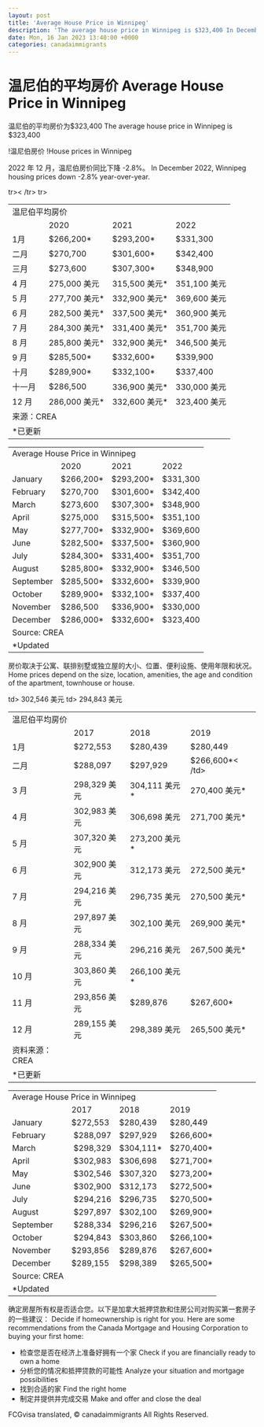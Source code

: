```yaml
---
layout: post
title: 'Average House Price in Winnipeg'
description: 'The average house price in Winnipeg is $323,400 In December 2022, Winnipeg housing prices down -2.8% year-over-year. Average House Price...'
date: Mon, 16 Jan 2023 13:40:00 +0000
categories: canadaimmigrants
---
```


# 温尼伯的平均房价	Average House Price in Winnipeg
	
温尼伯的平均房价为$323,400	The average house price in Winnipeg is $323,400

!温尼伯房价	!House prices in Winnipeg
	
2022 年 12 月，温尼伯房价同比下降 -2.8%。	In December 2022, Winnipeg housing prices down -2.8% year-over-year.
	
<table width="277"><tbody><tr><td colspan="4" width="277">温尼伯平均房价</td></tr><tr><td></td> <td>2020</td><td>2021</td><td>2022</td></tr><tr><td>1月</td><td>$266,200*</td><td >$293,200*</td><td>$331,300</td></tr><tr><td>二月</td><td>$270,700</td><td>$301,600*</td><td> $342,400</td></tr><tr><td>三月</td><td>$273,600</td><td>$307,300*</td><td>$348,900</td></tr> tr><td>4 月</td><td>275,000 美元</td><td>315,500 美元*</td><td>351,100 美元</td></tr><tr><td>5 月</td> <td>277,700 美元*</td><td>332,900 美元*</td><td>369,600 美元</td></tr><tr><td>6 月</td><td>282,500 美元*</td> <td>337,500 美元*</td><td>360,900 美元</td></tr><tr><td>7 月</td><td>284,300 美元*</td><td>331,400 美元*</td> <td>351,700 美元</td></tr><tr><td>8 月</td><td>285,800 美元*</td><td>332,900 美元*</td><td>346,500 美元</td>< /tr><tr><td>9 月</td><td>$285,500*</td><td>$332,600*</td><td>$339,900</td></tr><tr><td>十月</td><td>$289,900*</td><td>$332,100*</td><td>$337,400</td></tr><tr><td>十一月</td><td>$286,500 </td><td>336,900 美元*</td><td>330,000 美元</td></tr> tr><td>12 月</td><td>286,000 美元*</td><td>332,600 美元*</td><td>323,400 美元</td></tr><tr><td colspan="2" >来源：CREA</td><td></td><td></td></tr><tr><td>*已更新</td><td></td><td></ td><td></td></tr></tbody></table>	<table width="277"><tbody><tr><td colspan="4" width="277">Average House Price in Winnipeg</td></tr><tr><td></td><td>2020</td><td>2021</td><td>2022</td></tr><tr><td>January</td><td>$266,200*</td><td>$293,200*</td><td>$331,300</td></tr><tr><td>February</td><td>$270,700</td><td>$301,600*</td><td>$342,400</td></tr><tr><td>March</td><td>$273,600</td><td>$307,300*</td><td>$348,900</td></tr><tr><td>April</td><td>$275,000</td><td>$315,500*</td><td>$351,100</td></tr><tr><td>May</td><td>$277,700*</td><td>$332,900*</td><td>$369,600</td></tr><tr><td>June</td><td>$282,500*</td><td>$337,500*</td><td>$360,900</td></tr><tr><td>July</td><td>$284,300*</td><td>$331,400*</td><td>$351,700</td></tr><tr><td>August</td><td>$285,800*</td><td>$332,900*</td><td>$346,500</td></tr><tr><td>September</td><td>$285,500*</td><td>$332,600*</td><td>$339,900</td></tr><tr><td>October</td><td>$289,900*</td><td>$332,100*</td><td>$337,400</td></tr><tr><td>November</td><td>$286,500</td><td>$336,900*</td><td>$330,000</td></tr><tr><td>December</td><td>$286,000*</td><td>$332,600*</td><td>$323,400</td></tr><tr><td colspan="2">Source: CREA</td><td></td><td></td></tr><tr><td>*Updated</td><td></td><td></td><td></td></tr></tbody></table>
	
房价取决于公寓、联排别墅或独立屋的大小、位置、便利设施、使用年限和状况。	Home prices depend on the size, location, amenities, the age and condition of the apartment, townhouse or house.
	
<table width="297"><tbody><tr><td colspan="4" width="297">温尼伯平均房价</td></tr><tr><td></td> <td>2017</td><td>2018</td><td>2019</td></tr><tr><td>1月</td><td>$272,553</td><td> $280,439</td><td>$280,449</td></tr><tr><td>二月</td><td> $288,097</td><td>$297,929</td><td>$266,600*< /td></tr><tr><td>3 月</td><td>298,329 美元</td><td>304,111 美元*</td><td>270,400 美元*</td></tr><tr ><td>4 月</td><td>302,983 美元</td><td>306,698 美元</td><td>271,700 美元*</td></tr><tr><td>5 月</td> td> 302,546 美元</td><td>307,320 美元</td><td>273,200 美元*</td></tr><tr><td>6 月</td><td> 302,900 美元</td><td> 312,173 美元</td><td>272,500 美元*</td></tr><tr><td>7 月</td><td>294,216 美元</td><td>296,735 美元</td><td>270,500 美元* </td></tr><tr><td>8 月</td><td>297,897 美元</td><td>302,100 美元</td><td>269,900 美元*</td></tr><tr ><td>9 月</td><td> 288,334 美元</td><td>296,216 美元</td><td>267,500 美元*</td></tr><tr><td>10 月</td> td> 294,843 美元</td><td>303,860 美元</td><td>266,100 美元*</td></tr><tr><td>11 月</td><td>293,856 美元</td><td> $289,876</td><td>$267,600*</td></tr ><tr><td>12 月</td><td>289,155 美元</td><td>298,389 美元</td><td>265,500 美元*</td></tr><tr><td>资料来源：CREA </td><td></td><td></td><td></td></tr><tr><td>*已更新</td><td></td><td ></td><td></td></tr></tbody></table>	<table width="297"><tbody><tr><td colspan="4" width="297">Average House Price in Winnipeg</td></tr><tr><td></td><td>2017</td><td>2018</td><td>2019</td></tr><tr><td>January</td><td>$272,553</td><td>$280,439</td><td>$280,449</td></tr><tr><td>February</td><td>&nbsp;$288,097</td><td>$297,929</td><td>$266,600*</td></tr><tr><td>March</td><td>&nbsp;$298,329</td><td>$304,111*</td><td>$270,400*</td></tr><tr><td>April</td><td>&nbsp;$302,983</td><td>$306,698</td><td>$271,700*</td></tr><tr><td>May</td><td>&nbsp;$302,546</td><td>$307,320</td><td>$273,200*</td></tr><tr><td>June</td><td>&nbsp;$302,900</td><td>$312,173</td><td>$272,500*</td></tr><tr><td>July</td><td>&nbsp;$294,216</td><td>$296,735</td><td>$270,500*</td></tr><tr><td>August</td><td>&nbsp;$297,897</td><td>$302,100</td><td>$269,900*</td></tr><tr><td>September</td><td>&nbsp;$288,334</td><td>$296,216</td><td>$267,500*</td></tr><tr><td>October</td><td>&nbsp;$294,843</td><td>$303,860</td><td>$266,100*</td></tr><tr><td>November</td><td>$293,856</td><td>$289,876</td><td>$267,600*</td></tr><tr><td>December</td><td>$289,155</td><td>$298,389</td><td>$265,500*</td></tr><tr><td>Source: CREA</td><td></td><td></td><td></td></tr><tr><td>*Updated</td><td></td><td></td><td></td></tr></tbody></table>
	
确定房屋所有权是否适合您。以下是加拿大抵押贷款和住房公司对购买第一套房子的一些建议：	Decide if homeownership is right for you. Here are some recommendations from the Canada Mortgage and Housing Corporation to buying your first home:
	
* 检查您是否在经济上准备好拥有一个家	  Check if you are financially ready to own a home
* 分析您的情况和抵押贷款的可能性	  Analyze your situation and mortgage possibilities
* 找到合适的家	  Find the right home
* 制定并提供并完成交易	  Make and offer and close the deal

FCGvisa translated, © canadaimmigrants All Rights Reserved.
